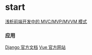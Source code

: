 # start


[浅析前端开发中的 MVC/MVP/MVVM 模式](https://juejin.im/post/593021272f301e0058273468)


### 应用

[Django 官方文档](https://www.djangoproject.com/)
[Vue 官方网站](https://cn.vuejs.org/index.html)
